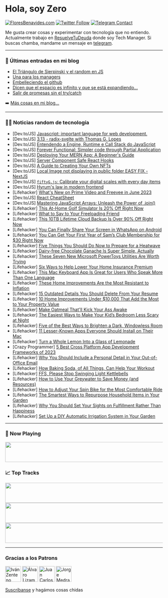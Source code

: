 # Hola, soy Zero

[![FloresBenavides.com](https://img.shields.io/website?down_message=oops&label=MiBlog&style=for-the-badge&up_message=online&url=https%3A%2F%2Ffloresbenavides.com)](https://floresbenavides.com) [![Twitter Follow](https://img.shields.io/twitter/follow/ZeroDragon?color=%231DA1F2&label=Follow&logo=twitter&logoColor=ffffff&style=for-the-badge)](https://twitter.com/zerodragon) [![Telegram Contact](https://img.shields.io/badge/escr%C3%ADbeme-ZeroDragon-%2326A5E4?style=for-the-badge&logo=telegram)](https://t.me/zerodragon)

Me gusta crear cosas y experimentar con tecnología que no entiendo.
Actualmente trabajo en [ResuelveTuDeuda](http://github.com/resuelve) donde soy Tech Manager.
Si buscas chamba, mandame un mensaje en [telegram](https://t.me/zerodragon).

---

### 📕 Últimas entradas en mi blog
<!-- BLOG-POST-LIST:START -->
- [El Triángulo de Sierpinski y el random en JS](https://floresbenavides.com/el-triangulo-de-sierpinski-y-el-random-en-js/)
- [Una para los managers](https://floresbenavides.com/una-para-los-managers/)
- [Embelleciendo el github](https://floresbenavides.com/embelleciendo-el-github/)
- [Dicen que el espacio es infinito y que se está expandiendo…](https://floresbenavides.com/dicen-que-el-espacio-es-infinito-y-que-se-esta-expandiendo/)
- [Salir de promesas sin el try/catch](https://floresbenavides.com/salir-de-promesas-sin-el-try-catch/)
<!-- BLOG-POST-LIST:END -->

➡️ [Más cosas en mi blog...](https://floresbenavides.com)

---

### 👨‍💻 Noticias random de tecnología
<!-- TECH-POSTS:START -->
- [Dev.to/JS] [Javascript: important language for web development.](https://dev.to/diego_chavez_dc/javascript-important-language-for-web-development-1b5m)
- [Dev.to/JS] [3.13 - radix-svelte with Thomas G. Lopes](https://dev.to/codingcatdev/313-radix-svelte-with-thomas-g-lopes-1fgh)
- [Dev.to/JS] [Entendendo a Engine, Runtime e Call Stack do JavaScript](https://dev.to/joeldorosarioo/entendendo-a-engine-runtime-e-call-stack-do-javascript-1b72)
- [Dev.to/JS] [Forever Functional: Simpler code through Partial Application](https://dev.to/asayerio_techblog/forever-functional-simpler-code-through-partial-application-28g8)
- [Dev.to/JS] [Deploying Your MERN App: A Beginner&#39;s Guide](https://dev.to/arashjangali/deploying-your-mern-app-a-beginners-guide-3d74)
- [Dev.to/JS] [Server Component Safe React Hooks](https://dev.to/chandrapenugonda/server-component-safe-react-hooks-338b)
- [Dev.to/JS] [A Guide to Creating Your Own NFTs](https://dev.to/ayaaneth/a-guide-to-creating-your-own-nfts-3cjh)
- [Dev.to/JS] [Local Image not displaying in public folder EASY FIX - NextJS](https://dev.to/goldenekpendu/local-image-not-displaying-in-public-folder-easy-fix-nextjs-n3p)
- [Dev.to/JS] [`fiftyG.js`: Calibrate your digital scales with every day items](https://dev.to/timitee/calibrate-your-digital-scales-with-every-day-items-26nj)
- [Dev.to/JS] [Hyrum&#39;s law in modern frontend](https://dev.to/mihneasim/hyrums-law-in-modern-frontend-1ma5)
- [Lifehacker] [What&#39;s New on Prime Video and Freevee in June 2023](https://lifehacker.com/whats-new-on-prime-video-and-freevee-in-june-2023-1850488806)
- [Dev.to/JS] [React CheatSheet](https://dev.to/zinox9/react-cheatsheet-3eao)
- [Dev.to/JS] [Mastering JavaScript Arrays: Unleash the Power of .join&lpar;&rpar;](https://dev.to/joe_codes1/mastering-javascript-arrays-unleash-the-power-of-join-4be4)
- [Lifehacker] [This At-Home Golf Simulator Is 20% Off Right Now](https://lifehacker.com/this-at-home-golf-simulator-is-20-off-right-now-1850480331)
- [Lifehacker] [What to Say to Your Freeloading Friend](https://lifehacker.com/what-to-say-to-your-freeloading-friend-1850474833)
- [Lifehacker] [This 10TB Lifetime Cloud Backup Is Over 90% Off Right Now](https://lifehacker.com/this-10tb-lifetime-cloud-backup-is-over-90-off-right-n-1850480265)
- [Lifehacker] [You Can Finally Share Your Screen in WhatsApp on Android](https://lifehacker.com/you-can-finally-share-your-screen-in-whatsapp-on-androi-1850487249)
- [Lifehacker] [You Can Get Your First Year of Sam’s Club Membership for $30 Right Now](https://lifehacker.com/you-can-get-your-first-year-of-sam-s-club-membership-fo-1850480310)
- [Lifehacker] [Five Things You Should Do Now to Prepare for a Heatwave](https://lifehacker.com/five-things-you-should-do-now-to-prepare-for-a-heatwave-1850485876)
- [Lifehacker] [Dairy-free Chocolate Ganache Is Super Simple, Actually](https://lifehacker.com/dairy-free-chocolate-ganache-is-super-simple-actually-1850486743)
- [Lifehacker] [These Seven New Microsoft PowerToys Utilities Are Worth Trying](https://lifehacker.com/these-seven-new-microsoft-powertoys-utilities-are-worth-1850484673)
- [Lifehacker] [Six Ways to Help Lower Your Home Insurance Premium](https://lifehacker.com/six-ways-to-help-lower-your-home-insurance-premium-1850484971)
- [Lifehacker] [This Mac Keyboard App Is Great for Users Who Speak More Than One Language](https://lifehacker.com/this-mac-keyboard-app-is-great-for-users-who-speak-more-1850486203)
- [Lifehacker] [These Home Improvements Are the Most Resistant to Inflation](https://lifehacker.com/these-home-improvements-are-the-most-resistant-to-infla-1850482691)
- [Lifehacker] [15 Outdated Details You Should Delete From Your Resume](https://lifehacker.com/15-outdated-details-you-should-delete-from-your-resume-1850485814)
- [Lifehacker] [10 Home Improvements Under $10,000 That Add the Most to Your Property Value](https://lifehacker.com/ten-home-improvements-under-10-000-that-add-the-most-t-1850484898)
- [Lifehacker] [Make Oatmeal That&#39;ll Kick Your Ass Awake](https://lifehacker.com/make-oatmeal-thatll-kick-your-ass-awake-1850480397)
- [Lifehacker] [The Easiest Ways to Make Your Kid’s Bedroom Less Scary at Night](https://lifehacker.com/the-easiest-ways-to-make-your-kid-s-bedroom-less-scary-1850184657)
- [Lifehacker] [Five of the Best Ways to Brighten a Dark, Windowless Room](https://lifehacker.com/five-of-the-best-ways-to-brighten-a-dark-windowless-ro-1850327852)
- [Lifehacker] [11 Lesser-Known Apps Everyone Should Install on Their Mac](https://lifehacker.com/11-lesser-known-apps-everyone-should-install-on-their-m-1850326614)
- [Lifehacker] [Turn a Whole Lemon Into a Glass of Lemonade](https://lifehacker.com/turn-a-whole-lemon-into-a-glass-of-lemonade-1850484048)
- [Crazy Programmer] [5 Best Cross Platform App Development Frameworks of 2023](https://www.thecrazyprogrammer.com/2023/05/cross-platform-app-development-frameworks.html)
- [Lifehacker] [Why You Should Include a Personal Detail in Your Out-of-Office Email](https://lifehacker.com/why-you-should-include-a-personal-detail-in-your-out-of-1850473191)
- [Lifehacker] [How Baking Soda, of All Things, Can Help Your Workout](https://lifehacker.com/how-baking-soda-of-all-things-can-help-your-workout-1850345925)
- [Lifehacker] [FFS, Please Stop Swinging Light Kettlebells](https://lifehacker.com/for-fucks-sake-please-stop-swinging-light-kettlebells-1850344356)
- [Lifehacker] [How to Use Your Greywater to Save Money &lpar;and Resources&rpar;](https://lifehacker.com/how-to-use-your-greywater-to-save-money-and-resources-1850332763)
- [Lifehacker] [How to Adjust Your Spin Bike for the Most Comfortable Ride](https://lifehacker.com/how-to-adjust-your-spin-bike-for-the-most-comfortable-r-1850329884)
- [Lifehacker] [The Smartest Ways to Repurpose Household Items in Your Garden](https://lifehacker.com/the-smartest-ways-to-repurpose-household-items-in-your-1850473194)
- [Lifehacker] [Why You Should Set Your Sights on Fulfillment Rather Than Happiness](https://lifehacker.com/why-you-should-set-your-sights-on-fulfillment-rather-th-1850473197)
- [Lifehacker] [Set Up a DIY Automatic Irrigation System in Your Garden](https://lifehacker.com/set-up-a-diy-automatic-irrigation-system-in-your-garden-1850326343)<!-- TECH-POSTS:END -->

---

### 🎵 Now Playing
<a href="https://spotify-now-playing-dun.vercel.app/now-playing?open"><img src="https://spotify-now-playing-dun.vercel.app/now-playing" width="540" height="64"></a>

### 📈 Top Tracks
<a href="https://spotify-now-playing-dun.vercel.app/top-tracks?i=1&open"><img src="https://spotify-now-playing-dun.vercel.app/top-tracks?i=1" width="540" height="64"></a>
<a href="https://spotify-now-playing-dun.vercel.app/top-tracks?i=2&open"><img src="https://spotify-now-playing-dun.vercel.app/top-tracks?i=2" width="540" height="64"></a>
<a href="https://spotify-now-playing-dun.vercel.app/top-tracks?i=3&open"><img src="https://spotify-now-playing-dun.vercel.app/top-tracks?i=3" width="540" height="64"></a>

---

### Gracias a los Patrons
[<img src="https://avatars.githubusercontent.com/u/243380?v=4" alt="Iván Zenteno" width="50px">](https://github.com/k001) [<img src="https://avatars.githubusercontent.com/u/19955639?v=4" alt="Álvaro Lizama" width="50px">](https://github.com/alvarolizama) [<img src="https://avatars.githubusercontent.com/u/2718753?v=4" alt="Juan Carlos Ruiz" width="50px">](https://github.com/JuanCrg90) [<img src="https://avatars.githubusercontent.com/u/37025?v=4" alt="Jorge Medrano" width="50px">](https://github.com/h1pp1e) 

[Suscríbanse](https://www.patreon.com/zerodragon) y hagámos cosas chidas
